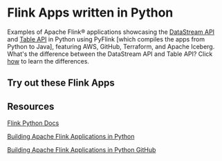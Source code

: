 # Flink Apps written in Python
Examples of Apache Flink® applications showcasing the [DataStream API](https://nightlies.apache.org/flink/flink-docs-release-1.20/docs/dev/python/datastream/intro_to_datastream_api/) and [Table API](https://nightlies.apache.org/flink/flink-docs-release-1.20/docs/dev/python/table/intro_to_table_api/) in Python using PyFlink [which compiles the apps from Python to Java], featuring AWS, GitHub, Terraform, and Apache Iceberg.  What's the difference between the DataStream API and Table API?  Click [how](../.blog/datastream-vs-table-api.md) to learn the differences.

## Try out these Flink Apps


## Resources

[Flink Python Docs](https://nightlies.apache.org/flink/flink-docs-master/api/python/)

[Building Apache Flink Applications in Python](https://jaehyeon.me/blog/2023-10-19-build-pyflink-apps/)

[Building Apache Flink Applications in Python GitHub](https://github.com/jaehyeon-kim/flink-demos/tree/master/building-pyflink-apps)